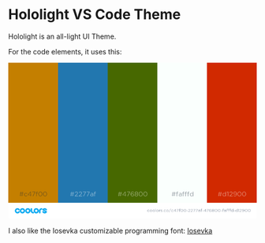 # Hololight VS Code Theme

Hololight is an all-light UI Theme. 

For the code elements, it uses this: 

![Color Palette](palette.png "c47f00 2277af 476800 fafffd d12900")

I also like the Iosevka customizable programming font: [Iosevka](https://github.com/be5invis/Iosevka)
